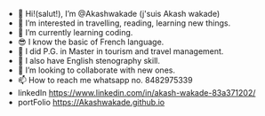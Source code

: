 - 👋 Hi!(salut!), I’m @Akashwakade (j'suis Akash wakade)
- 👀 I’m interested in travelling, reading, learning new things. 
- 🌱 I’m currently learning coding.
- 😎 I know the basic of French language.
- 🤵  I did P.G. in Master in tourism and travel management.
- 📝 I also have English stenography skill.
- 💞️ I’m looking to collaborate with new ones.
- 📫 How to reach me whatsapp no. 8482975339
- linkedIn https://www.linkedin.com/in/akash-wakade-83a371202/
- portFolio https://Akashwakade.github.io

<!---
Akashwakade/Akashwakade is a ✨ special ✨ repository because its `README.md` (this file) appears on your GitHub profile.
You can click the Preview link to take a look at your changes.
--->
